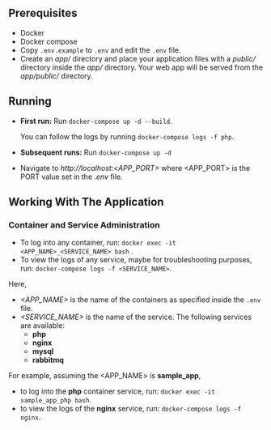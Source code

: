 ## Prerequisites 
- Docker 
- Docker compose 
- Copy `.env.example` to `.env` and edit the `.env` file.
- Create an *app/* directory 
  and place your application files with a *public/* directory inside the *app/* directory. 
  Your web app will be served from the *app/public/* directory. 

## Running 
- **First run:** Run `docker-compose up -d --build`.

  You can follow the logs by running `docker-compose logs -f php`.
- **Subsequent runs:** Run `docker-compose up -d`
- Navigate to *http://localhost:<APP_PORT>* where <APP_PORT> is the PORT value set in the *.env* file.


## Working With The Application 


### Container and Service Administration 
- To log into any container, run: 
  `docker exec -it <APP_NAME>_<SERVICE_NAME> bash` . 
- To view the logs of any service, maybe for troubleshooting purposes, run: 
  `docker-compose logs -f <SERVICE_NAME>`.

Here, 
- *<APP_NAME>* is the name of the containers as specified inside the `.env` file.
- *<SERVICE_NAME>* is the name of the service. The following services are available: 
    - **php**
    - **nginx**
    - **mysql**
    - **rabbitmq**
  
For example, assuming the <APP_NAME> is **sample_app**, 
- to log into the **php** container service, run: `docker exec -it sample_app_php bash`.
- to view the logs of the **nginx** service, run: `docker-compose logs -f nginx`.

